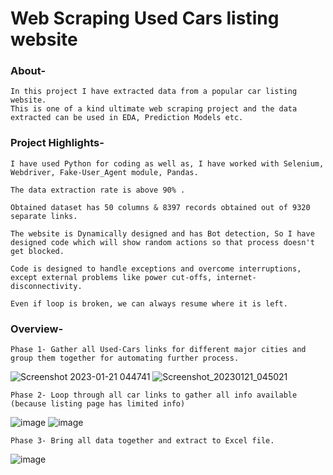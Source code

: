 # Web Scraping Used Cars listing website

### About-

	In this project I have extracted data from a popular car listing website. 
	This is one of a kind ultimate web scraping project and the data extracted can be used in EDA, Prediction Models etc.

### Project Highlights-

	I have used Python for coding as well as, I have worked with Selenium, Webdriver, Fake-User_Agent module, Pandas.

	The data extraction rate is above 90% .

	Obtained dataset has 50 columns & 8397 records obtained out of 9320 separate links.

	The website is Dynamically designed and has Bot detection, So I have designed code which will show random actions so that process doesn't get blocked.

	Code is designed to handle exceptions and overcome interruptions, except external problems like power cut-offs, internet-disconnectivity.

	Even if loop is broken, we can always resume where it is left.

### Overview-

	Phase 1- Gather all Used-Cars links for different major cities and group them together for automating further process. 
![Screenshot 2023-01-21 044741](https://user-images.githubusercontent.com/108428545/213824449-5ff218a2-0a1c-4190-bc74-feb89626bd7f.png)
![Screenshot_20230121_045021](https://user-images.githubusercontent.com/108428545/213824688-943be65b-138a-451b-87a5-8e95e0632d58.png)

	Phase 2- Loop through all car links to gather all info available (because listing page has limited info)
![image](https://user-images.githubusercontent.com/108428545/213825082-14aca136-902b-4c5b-a9c1-dd84dcf0817e.png)
![image](https://user-images.githubusercontent.com/108428545/213825334-3f2c3586-709e-4d36-856d-2b031c1c6205.png)

	Phase 3- Bring all data together and extract to Excel file.
![image](https://user-images.githubusercontent.com/108428545/213826036-300338ca-5dec-4806-9f3c-45d596715a57.png)
